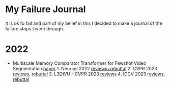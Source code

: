 # My Failure Journal

It is ok to fail and part of my belief in this I decided to make a journal of the failure stops I went through.

# 2022
* Multiscale Memory Comparator Transformer for Fewshot Video Segmentation [paper](https://arxiv.org/abs/2307.07812)
       1. Neurips 2022 [reviews+rebuttal](https://github.com/MSiam/my_failure_journal/blob/main/2022/mmc/neurips22_mmc_reviews.pdf)
       2. CVPR 2023 [reviews](https://github.com/MSiam/my_failure_journal/blob/main/2022/mmc/cvpr23_mmc_reviews.pdf), [rebuttal](https://github.com/MSiam/my_failure_journal/blob/main/2022/mmc/cvpr23_mmc_rebuttal.pdf)
       3. L3DIVU - CVPR 2023 [reviews](https://github.com/MSiam/my_failure_journal/blob/main/2022/mmc/l3divu_mmc_reviews.pdf)
       4. ICCV 2023 [reviews](https://github.com/MSiam/my_failure_journal/blob/main/2022/mmc/iccv23_reviews_mmc.pdf), [rebuttal](https://github.com/MSiam/my_failure_journal/blob/main/2022/mmc/iccv23_rebuttal.pdf)
